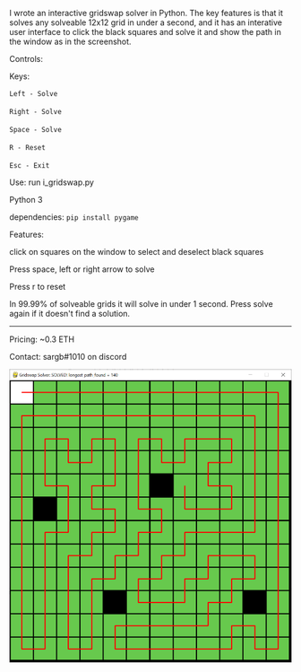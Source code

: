 I wrote an interactive gridswap solver in Python. The key features is that it solves any solveable 12x12 grid in under a second, and it has an interative user interface to click the black squares and solve it and show the path in the window as in the screenshot.

Controls:

Keys:

    Left - Solve
    
    Right - Solve
    
    Space - Solve
    
    R - Reset
    
    Esc - Exit

Use: run i_gridswap.py

Python 3

dependencies: `pip install pygame`

Features:

click on squares on the window to select and deselect black squares

Press space, left or right arrow to solve

Press r to reset

In 99.99% of solveable grids it will solve in under 1 second. Press solve again if it doesn't find a solution.

-------

Pricing: ~0.3 ETH

Contact: sargb#1010 on discord

![Example](gridswap_solver.png)
